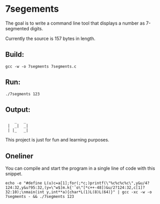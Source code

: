 # 7segements

The goal is to write a command line tool that displays a number as 7-segmented digits.

Currently the source is 157 bytes in length.

## Build:

    gcc -w -o 7segments 7segments.c

## Run:

    ./7segments 123

## Output:

        _   _
     |  _|  _|
     | |_   _|

This project is just for fun and learning purposes.

## Oneliner

You can compile and start the program in a single line of code with this snippet.

    echo -e "#define L(u)c=a[1];for(;*c;)printf(\"%c%c%c%c\",y&u/4?124:32,y&u?95:32,(y=\"w$]m.k{'ˇo\"[*c++-48])&u/2?124:32,c[1]?32:10);\nmain(int y,int**a){char*L(1)L(8)L(64)}" | gcc -xc -w -o 7segments - && ./7segments 123